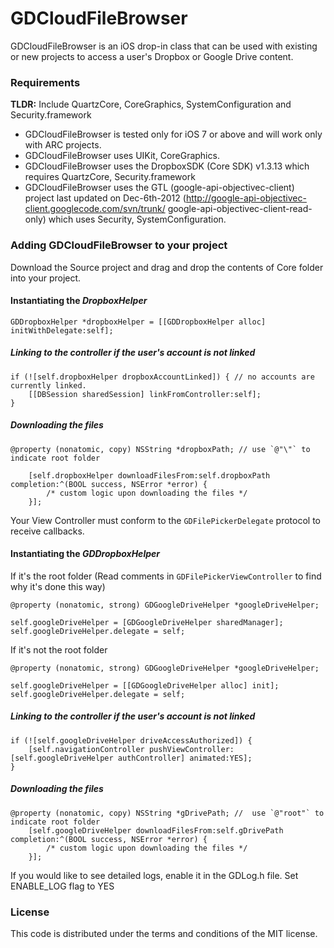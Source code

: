 # GDCloudFileBrowser

GDCloudFileBrowser is an iOS drop-in class that can be used with existing or new projects to access a user's Dropbox or Google Drive content.

### Requirements

**TLDR:** Include QuartzCore, CoreGraphics, SystemConfiguration and Security.framework

* GDCloudFileBrowser is tested only for iOS 7 or above and will work only with ARC projects.
* GDCloudFileBrowser uses UIKit, CoreGraphics.
* GDCloudFileBrowser uses the DropboxSDK (Core SDK) v1.3.13 which requires QuartzCore, Security.framework
* GDCloudFileBrowser uses the GTL (google-api-objectivec-client) project last updated on Dec-6th-2012 (http://google-api-objectivec-client.googlecode.com/svn/trunk/ google-api-objectivec-client-read-only) which uses Security, SystemConfiguration.

### Adding GDCloudFileBrowser to your project

Download the Source project and drag and drop the contents of Core folder into your project.

#### Instantiating the *DropboxHelper*
```
GDDropboxHelper *dropboxHelper = [[GDDropboxHelper alloc] initWithDelegate:self];
```

##### Linking to the controller if the user's account is not linked
```
if (![self.dropboxHelper dropboxAccountLinked]) { // no accounts are currently linked.
    [[DBSession sharedSession] linkFromController:self];
} 
```

##### Downloading the files
```
@property (nonatomic, copy) NSString *dropboxPath; // use `@"\"` to indicate root folder

    [self.dropboxHelper downloadFilesFrom:self.dropboxPath completion:^(BOOL success, NSError *error) {
        /* custom logic upon downloading the files */
    }];
```
 Your View Controller must conform to the `GDFilePickerDelegate` protocol to receive callbacks.


#### Instantiating the *GDDropboxHelper*

If it's the root folder (Read comments in `GDFilePickerViewController` to find why it's done this way)
```
@property (nonatomic, strong) GDGoogleDriveHelper *googleDriveHelper;

self.googleDriveHelper = [GDGoogleDriveHelper sharedManager];
self.googleDriveHelper.delegate = self;
```
If it's not the root folder
```
@property (nonatomic, strong) GDGoogleDriveHelper *googleDriveHelper;

self.googleDriveHelper = [[GDGoogleDriveHelper alloc] init];
self.googleDriveHelper.delegate = self;
```

##### Linking to the controller if the user's account is not linked
```
if (![self.googleDriveHelper driveAccessAuthorized]) {
    [self.navigationController pushViewController:[self.googleDriveHelper authController] animated:YES];
}
```

##### Downloading the files
```
@property (nonatomic, copy) NSString *gDrivePath; //  use `@"root"` to indicate root folder
    [self.googleDriveHelper downloadFilesFrom:self.gDrivePath completion:^(BOOL success, NSError *error) {
        /* custom logic upon downloading the files */
    }];
```

If you would like to see detailed logs, enable it in the GDLog.h file. Set ENABLE_LOG flag to YES

### License
This code is distributed under the terms and conditions of the MIT license. 